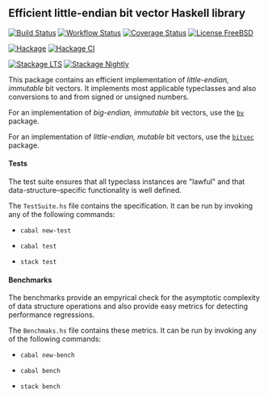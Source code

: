 ## Efficient little-endian bit vector Haskell library

[![Build Status](https://travis-ci.org/recursion-ninja/bv-little.svg?branch=master)](https://travis-ci.org/recursion-ninja/bv-little)
[![Workflow Status](https://github.com/recursion-ninja/bv-little/workflows/build/badge.svg?branch=master)](https://github.com/recursion-ninja/bv-little/actions)
[![Coverage Status](https://coveralls.io/repos/github/recursion-ninja/bv-little/badge.svg?branch=master)](https://coveralls.io/github/recursion-ninja/bv-little?branch=master)
[![License FreeBSD](https://img.shields.io/badge/license-FreeBSD-brightgreen.svg)](http://opensource.org/licenses/BSD-3-Clause)

[![Hackage](https://img.shields.io/hackage/v/bv-little.svg?style=flat&color=brightgreen)](https://hackage.haskell.org/package/bv-little)
[![Hackage CI](https://matrix.hackage.haskell.org/api/v2/packages/bv-little/badge)](https://matrix.hackage.haskell.org/package/bv-little)

[![Stackage LTS](http://stackage.org/package/bv-little/badge/lts)](http://stackage.org/lts/package/bv-little)
[![Stackage Nightly](http://stackage.org/package/bv-little/badge/nightly?style=flat&color=green)](http://stackage.org/nightly/package/bv-little)


This package contains an efficient implementation of *little-endian, immutable* bit vectors. It implements most applicable typeclasses and also conversions to and from signed or unsigned numbers.

For an implementation of *big-endian, immutable* bit vectors, use the [`bv`](https://hackage.haskell.org/package/bv) package.

For an implementation of *little-endian, mutable* bit vectors, use the [`bitvec`](https://hackage.haskell.org/package/bitvec) package.

#### Tests

The test suite ensures that all typeclass instances are "lawful" and that data-structure–specific functionality is well defined.

The `TestSuite.hs` file contains the specification. It can be run by invoking any of the following commands:

  * `cabal new-test`

  * `cabal test`

  * `stack test`

#### Benchmarks

The benchmarks provide an empyrical check for the asymptotic complexity of data structure operations and also provide easy metrics for detecting performance regressions.

The `Benchmaks.hs` file contains these metrics. It can be run by invoking any of the following commands:

  * `cabal new-bench`

  * `cabal bench`

  * `stack bench`
